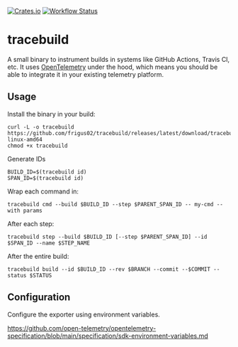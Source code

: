 [![Crates.io](https://img.shields.io/crates/v/tracebuild.svg)](https://crates.io/crates/tracebuild)
[![Workflow Status](https://github.com/frigus02/tracebuild/workflows/CI/badge.svg)](https://github.com/frigus02/tracebuild/actions?query=workflow%3A%22CI%22)

# tracebuild

A small binary to instrument builds in systems like GitHub Actions, Travis CI, etc. It uses [OpenTelemetry](https://opentelemetry.io/) under the hood, which means you should be able to integrate it in your existing telemetry platform.

## Usage

Install the binary in your build:

```
curl -L -o tracebuild https://github.com/frigus02/tracebuild/releases/latest/download/tracebuild-linux-amd64
chmod +x tracebuild
```

Generate IDs

```
BUILD_ID=$(tracebuild id)
SPAN_ID=$(tracebuild id)
```

Wrap each command in:

```
tracebuild cmd --build $BUILD_ID --step $PARENT_SPAN_ID -- my-cmd --with params
```

After each step:

```
tracebuild step --build $BUILD_ID [--step $PARENT_SPAN_ID] --id $SPAN_ID --name $STEP_NAME
```

After the entire build:

```
tracebuild build --id $BUILD_ID --rev $BRANCH --commit --$COMMIT --status $STATUS
```

## Configuration

Configure the exporter using environment variables.

https://github.com/open-telemetry/opentelemetry-specification/blob/main/specification/sdk-environment-variables.md

